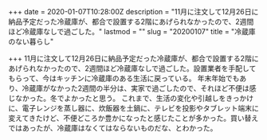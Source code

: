+++
date = 2020-01-07T10:28:00Z
description = "11月に注文して12月26日に納品予定だった冷蔵庫が、都合で設置する2階にあげられなかったので、2週間ほど冷蔵庫なしで過ごした。"
lastmod = ""
slug = "20200107"
title = "冷蔵庫のない暮らし"

+++
11月に注文して12月26日に納品予定だった冷蔵庫が、都合で設置する2階にあげられなかったので、2週間ほど冷蔵庫なしで過ごした。設置業者を手配してもらって、今はキッチンに冷蔵庫のある生活に戻っている。
年末年始でもあり、冷蔵庫がなかった2週間の半分は、実家で過ごしたので、それほど不便は感じなかった。冬でよかったと思う。
これまで、生活の変化や引越しをきっかけに、電子レンジを蒸し器に、炊飯器を土鍋に、テレビを投影やタブレット端末に変えてきたけど、不便どころか豊かになったと感じたことが多かった。買い替えではあったが、冷蔵庫はなくてはならないものだな、とわかった。